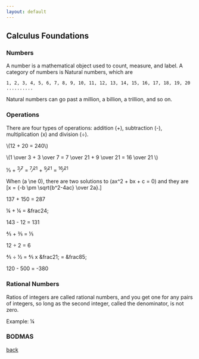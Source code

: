 ```yaml
---
layout: default
---
```


## Calculus Foundations

### Numbers

A number is a mathematical object used to count, measure, and label. A category of numbers is Natural numbers, which are 

```
1, 2, 3, 4, 5, 6, 7, 8, 9, 10, 11, 12, 13, 14, 15, 16, 17, 18, 19, 20 ..........
```

Natural numbers can go past a million, a billion, a trillion, and so on.

### Operations

There are four types of operations: addition (+), subtraction (-), multiplication (x) and division (÷).

<div class="math">
<p>
\(12 + 20 = 240\)
</p>
<p>
\(1 \over 3 + 3 \over 7 = 7 \over 21 + 9 \over 21 = 16 \over 21 \)
</p>
  
&frac13; + <sup>3</sup>&frasl;<sup>7</sup> = <sup>7</sup>&frasl;<sup>21</sup> + <sup>9</sup>&frasl;<sup>21</sup> = <sup>16</sup>&frasl;<sup>21</sup>

  When \(a \ne 0\), there are two solutions to \(ax^2 + bx + c = 0\) and they are
  \[x = {-b \pm \sqrt{b^2-4ac} \over 2a}.\]
  
137 + 150 = 287

&frac14; + &frac14; = &frac24;

143 - 12 = 131

&frac45; + &frac35; = &frac15;

12 ÷ 2 = 6

&frac45; ÷ &frac12; = &frac45; x &frac21; = &frac85;

120 - 500 = -380

</div>


### Rational Numbers

Ratios of integers are called rational numbers, and you get one for any pairs of integers, so long as the second integer, called the denominator, is not zero.

Example: &frac14;

### BODMAS

[back](../)
